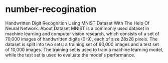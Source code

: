 # number-recogination


Handwritten Digit Recognition Using MNIST Dataset With The Help Of Neural Network. About Dataset MNIST is a commonly used dataset in machine learning and computer vision research, which consists of a set of 70,000 images of handwritten digits (0-9), each of size 28x28 pixels. The dataset is split into two sets: a training set of 60,000 images and a test set of 10,000 images. The training set is used to train a machine learning model, while the test set is used to evaluate the model's performance.

